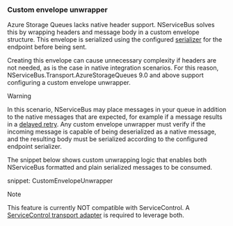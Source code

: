 ### Custom envelope unwrapper

Azure Storage Queues lacks native header support. NServiceBus solves this by wrapping headers and message body in a custom envelope structure. This envelope is serialized using the configured [serializer](/nservicebus/serialization) for the endpoint before being sent.

Creating this envelope can cause unnecessary complexity if headers are not needed, as is the case in native integration scenarios. For this reason, NServiceBus.Transport.AzureStorageQueues 9.0 and above support configuring a custom envelope unwrapper. 

> [!WARNING]
> In this scenario, NServiceBus may place messages in your queue in addition to the native messages that are expected, for example if a message results in a [delayed retry](delayed-delivery.md). Any custom envelope unwrapper must verify if the incoming message is capable of being deserialized as a native message, and the resulting body must be serialized according to the configured endpoint serializer.

The snippet below shows custom unwrapping logic that enables both NServiceBus formatted and plain serialized messages to be consumed.

snippet: CustomEnvelopeUnwrapper

> [!NOTE]
> This feature is currently NOT compatible with ServiceControl. A [ServiceControl transport adapter](/servicecontrol/transport-adapter.md) is required to leverage both.
